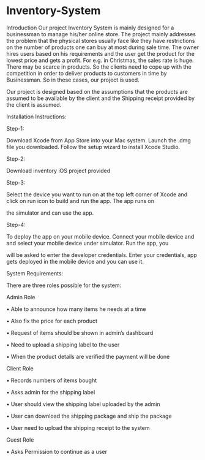 # Inventory-System
Introduction
Our project Inventory System is mainly designed for a businessman to manage his/her online store. The project mainly addresses the problem that
the physical stores usually face like they have restrictions on the number of products one can buy at most during sale time. The owner hires users based on his requirements and the user get the product for the lowest price and gets a profit. For e.g. in Christmas, the sales rate is huge. There may be scarce in products. So the clients need to cope up with the competition in order to deliver products to customers in time by 
Businessman. So in these cases, our project is used.

Our project is designed based on the assumptions that the products are assumed to be available by the client and the Shipping receipt provided
by the client is assumed.

Installation Instructions:

Step-1:

Download Xcode from App Store into your Mac system. Launch the .dmg file you downloaded. Follow the setup wizard to install Xcode Studio. 

Step-2:

Download inventory iOS project provided

Step-3:

Select the device you want to run on at the top left corner of Xcode and click on run icon to build and run the app. The app runs on 

the simulator and can use the app.

Step-4:

To deploy the app on your mobile device. Connect your mobile device and and select your mobile device under simulator. Run the app, you 

will be asked to enter the developer credentials. Enter your credentials, app gets deployed in the mobile device and you can use it. 

System Requirements:

There are three roles possible for the system:

Admin Role

•	Able to announce how many items he needs at a time

•	Also fix the price for each product 

•	Request of items should be shown in admin’s dashboard

•	Need to upload a shipping label to the user 

•	When the product details are verified the payment will be done 

Client Role

•	Records numbers of items bought 

•	Asks admin for the shipping label

•	User should view the shipping label uploaded by the admin

•	User can download the shipping package and ship the package

•	User need to upload the shipping receipt to the system  

Guest Role

•	Asks Permission to continue as a user  



